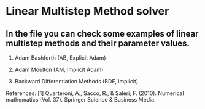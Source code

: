 # Linear Multistep Method solver

## In the file you can check some examples of linear multistep methods and their parameter values.

1. Adam Bashforth (AB, Explicit Adam)

2. Adam Moulton (AM, Implicit Adam)

3. Backward Differentiation Methods (BDF, Implicit)


References:
[1] Quarteroni, A., Sacco, R., & Saleri, F. (2010). Numerical mathematics (Vol. 37). Springer Science & Business Media.
